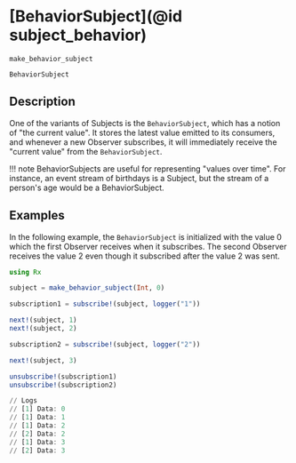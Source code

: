 # [BehaviorSubject](@id subject_behavior)

```@docs
make_behavior_subject
```

```@docs
BehaviorSubject
```

## Description

One of the variants of Subjects is the `BehaviorSubject`, which has a notion of "the current value". It stores the latest value emitted to its consumers, and whenever a new Observer subscribes, it will immediately receive the "current value" from the `BehaviorSubject`.

!!! note
    BehaviorSubjects are useful for representing "values over time". For instance, an event stream of birthdays is a Subject, but the stream of a person's age would be a BehaviorSubject.

## Examples

In the following example, the `BehaviorSubject` is initialized with the value 0 which the first Observer receives when it subscribes. The second Observer receives the value 2 even though it subscribed after the value 2 was sent.

```julia
using Rx

subject = make_behavior_subject(Int, 0)

subscription1 = subscribe!(subject, logger("1"))

next!(subject, 1)
next!(subject, 2)

subscription2 = subscribe!(subject, logger("2"))

next!(subject, 3)

unsubscribe!(subscription1)
unsubscribe!(subscription2)

// Logs
// [1] Data: 0
// [1] Data: 1
// [1] Data: 2
// [2] Data: 2
// [1] Data: 3
// [2] Data: 3
```
